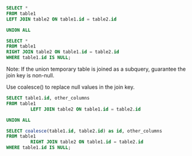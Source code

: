 ```sql
SELECT *
FROM table1
LEFT JOIN table2 ON table1.id = table2.id

UNION ALL

SELECT *
FROM table1
RIGHT JOIN table2 ON table1.id = table2.id
WHERE table1.id IS NULL;
```

Note: If the union temporary table is joined as a subquery, guarantee the join key is non-null.


Use coalesce() to replace null values in the join key.
```sql
SELECT table1.id, other_columns
FROM table1
         LEFT JOIN table2 ON table1.id = table2.id

UNION ALL

SELECT coalesce(table1.id, table2.id) as id, other_columns
FROM table1
         RIGHT JOIN table2 ON table1.id = table2.id
WHERE table1.id IS NULL;

```